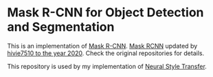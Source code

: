 # Mask R-CNN for Object Detection and Segmentation

This is an implementation of [Mask R-CNN](https://arxiv.org/abs/1703.06870). [Mask RCNN](https://github.com/matterport/Mask_RCNN) updated by [hivie7510 to the year 2020](https://github.com/hivie7510/Mask_RCNN). Check the original repositories for details.

This repository is used by my implementation of [Neural Style Transfer](https://github.com/olaviinha/NeuralStyleTransfer).
